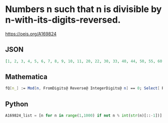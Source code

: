 # Numbers n such that n is divisible by n\-with\-its\-digits\-reversed\.
https://oeis.org/A169824
## JSON
```JSON
[1, 2, 3, 4, 5, 6, 7, 8, 9, 10, 11, 20, 22, 30, 33, 40, 44, 50, 55, 60, 66, 70, 77, 80, 88, 90, 99, 100, 101, 110, 111, 121, 131, 141, 151, 161, 171, 181, 191, 200, 202, 212, 220, 222, 232, 242, 252, 262, 272, 282, 292, 300, 303, 313, 323, 330, 333, 343, 353, 363, 373, 383, 393]
```
## Mathematica
```Mathematica
fQ[n_] := Mod[n, FromDigits@ Reverse@ IntegerDigits@ n] == 0; Select[ Range@ 399, fQ@# &] (* _Robert G. Wilson v_, Jun 10 2010 *)
```
## Python
```Python
A169824_list = [n for n in range(1,1000) if not n % int(str(n)[::-1])] # _Chai Wah Wu_, Sep 28 2017
```
